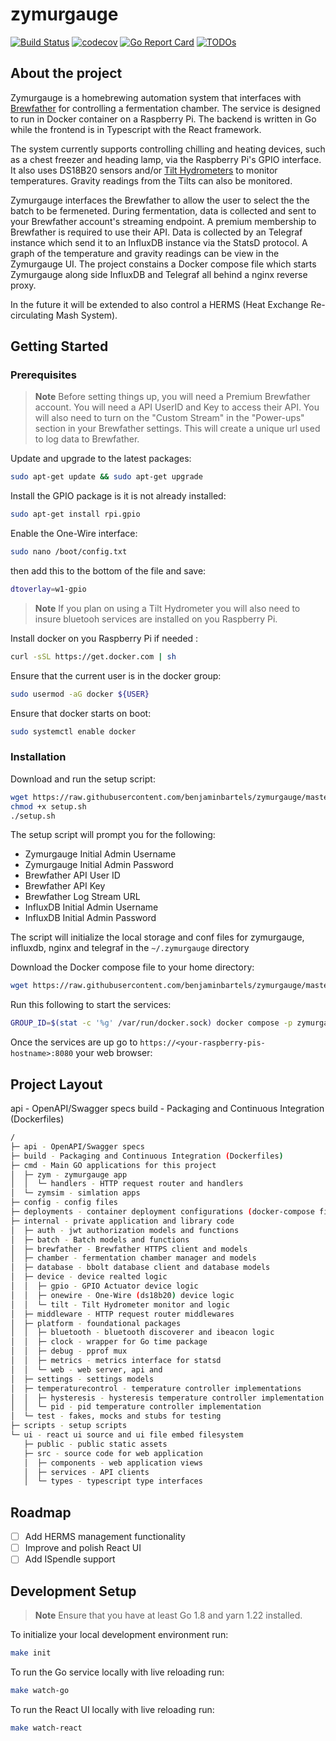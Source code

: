 # zymurgauge

[![Build Status](https://github.com/benjaminbartels/zymurgauge/workflows/Build/badge.svg)](https://github.com/benjaminbartels/zymurgauge/actions?query=workflow%3ABuild)
[![codecov](https://codecov.io/gh/benjaminbartels/zymurgauge/branch/master/graph/badge.svg)](https://codecov.io/gh/benjaminbartels/zymurgauge)
[![Go Report Card](https://goreportcard.com/badge/github.com/benjaminbartels/zymurgauge)](https://goreportcard.com/report/github.com/benjaminbartels/zymurgauge)
[![TODOs](https://badgen.net/https/api.tickgit.com/badgen/github.com/benjaminbartels/zymurgauge)](https://www.tickgit.com/browse?repo=github.com/benjaminbartels/zymurgauge)

## About the project

Zymurgauge is a homebrewing automation system that interfaces with [Brewfather](https://brewfather.app/) for controlling
a fermentation chamber.  The service is designed to run in Docker container on a Raspberry Pi.  The backend is written
in Go while the frontend is in Typescript with the React framework.  

The system currently supports controlling chilling and heating devices, such as a chest freezer and heading lamp, via
the Raspberry Pi's GPIO interface.  It also uses DS18B20 sensors and/or [Tilt Hydrometers](https://tilthydrometer.com/)
to monitor temperatures.  Gravity readings from the Tilts can also be monitored.  

Zymurgauge interfaces the Brewfather to allow the user to select the the batch to be fermeneted.  During fermentation,
data is collected and sent to your Brewfather account's streaming endpoint.  A premium membership to Brewfather is
required to use their API.  Data is collected by an Telegraf instance which send it to an InfluxDB instance via the
StatsD protocol.  A graph of the temperature and gravity readings can be view in the Zymurgauge UI.  The project
constains a Docker compose file which starts Zymurgauge along side InfluxDB and Telegraf all behind a nginx reverse
proxy.

In the future it will be extended to also control a HERMS (Heat Exchange Re-circulating Mash System).

## Getting Started

### Prerequisites

> **Note**
> Before setting things up, you will need a Premium Brewfather account.  You will need a API UserID and Key to access
> their API.  You will also need to turn on the "Custom Stream" in the "Power-ups" section in your Brewfather settings.
> This will create a unique url used to log data to Brewfather.

Update and upgrade to the latest packages:

```sh
sudo apt-get update && sudo apt-get upgrade
```

Install the GPIO package is it is not already installed:

```sh
sudo apt-get install rpi.gpio
```

Enable the One-Wire interface:

```sh
sudo nano /boot/config.txt
```

then add this to the bottom of the file and save:

```sh
dtoverlay=w1-gpio
```

> **Note**
> If you plan on using a Tilt Hydrometer you will also need to insure bluetooh services are installed on you Raspberry
> Pi.

Install docker on you Raspberry Pi if needed :

```sh
curl -sSL https://get.docker.com | sh
```

Ensure that the current user is in the docker group:

```sh
sudo usermod -aG docker ${USER}
```

Ensure that docker starts on boot:

```sh
sudo systemctl enable docker
```

### Installation

Download and run the setup script:

```sh
wget https://raw.githubusercontent.com/benjaminbartels/zymurgauge/master/scripts/setup.sh
chmod +x setup.sh
./setup.sh
```

The setup script will prompt you for the following:

- Zymurgauge Initial Admin Username
- Zymurgauge Initial Admin Password
- Brewfather API User ID
- Brewfather API Key
- Brewfather Log Stream URL
- InfluxDB Initial Admin Username
- InfluxDB Initial Admin Password

The script will initialize the local storage and conf files for zymurgauge, influxdb, nginx and telegraf in the
`~/.zymurgauge` directory

Download the Docker compose file to your home directory:

```sh
wget https://raw.githubusercontent.com/benjaminbartels/zymurgauge/master/deployments/docker-compose.yml
```

Run this following to start the services:

```sh
GROUP_ID=$(stat -c '%g' /var/run/docker.sock) docker compose -p zymurgauge up -d
```

Once the services are up go to `https://<your-raspberry-pis-hostname>:8080` your web browser:

## Project Layout

api - OpenAPI/Swagger specs
build - Packaging and Continuous Integration (Dockerfiles)

```sh
/
├─ api - OpenAPI/Swagger specs
├─ build - Packaging and Continuous Integration (Dockerfiles)
├─ cmd - Main GO applications for this project
│  ├─ zym - zymurgauge app
│  │  └─ handlers - HTTP request router and handlers
│  └─ zymsim - simlation apps
├─ config - config files
├─ deployments - container deployment configurations (docker-compose files)
├─ internal - private application and library code
│  ├─ auth - jwt authorization models and functions
│  ├─ batch - Batch models and functions
│  ├─ brewfather - Brewfather HTTPS client and models
│  ├─ chamber - fermentation chamber manager and models
│  ├─ database - bbolt database client and database models
│  ├─ device - device realted logic
│  │  ├─ gpio - GPIO Actuator device logic
│  │  ├─ onewire - One-Wire (ds18b20) device logic
│  │  └─ tilt - Tilt Hydrometer monitor and logic
│  ├─ middleware - HTTP request router middlewares
│  ├─ platform - foundational packages
│  │  ├─ bluetooth - bluetooth discoverer and ibeacon logic
│  │  ├─ clock - wrapper for Go time package
│  │  ├─ debug - pprof mux
│  │  ├─ metrics - metrics interface for statsd
│  │  └─ web - web server, api and 
│  ├─ settings - settings models
│  ├─ temperaturecontrol - temperature controller implementations
│  │  ├─ hysteresis - hysteresis temperature controller implementation
│  │  └─ pid - pid temperature controller implementation
│  └─ test - fakes, mocks and stubs for testing
├─ scripts - setup scripts
└─ ui - react ui source and ui file embed filesystem
   ├─ public - public static assets
   ├─ src - source code for web application
   │  ├─ components - web application views
   │  ├─ services - API clients
   │  └─ types - typescript type interfaces
```

## Roadmap

- [ ] Add HERMS management functionality
- [ ] Improve and polish React UI
- [ ] Add ISpendle support

## Development Setup

> **Note**
> Ensure that you have at least Go 1.8 and yarn 1.22 installed.

To initialize your local development environment run:

```sh
make init
```

To run the Go service locally with live reloading run:

```sh
make watch-go
```

To run the React UI locally with live reloading run:

```sh
make watch-react
```
